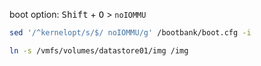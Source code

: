 boot option: <kbd>Shift</kbd> + <kbd>O</kbd> > `noIOMMU`

```bash
sed '/^kernelopt/s/$/ noIOMMU/g' /bootbank/boot.cfg -i
```

```bash
ln -s /vmfs/volumes/datastore01/img /img
```
